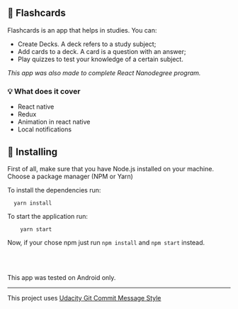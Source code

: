 ## :card_index: Flashcards

Flashcards is an app that helps in studies.
You can:

- Create Decks. A deck refers to a study subject;
- Add cards to a deck. A card is a question with an answer;
- Play quizzes to test your knowledge of a certain subject.

_This app was also made to complete React Nanodegree program._

### :bulb: What does it cover

- React native
- Redux
- Animation in react native
- Local notifications

## :checkered_flag: Installing

First of all, make sure that you have Node.js installed on your machine. Choose a package manager (NPM or Yarn)

To install the dependencies run:

```
  yarn install
```

To start the application run:

```
    yarn start
```

Now, if your chose npm just run `npm install` and `npm start` instead.

<br>
<br>

This app was tested on Android only.

<hr>

This project uses [Udacity Git Commit Message Style](https://udacity.github.io/git-styleguide/)
